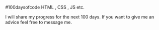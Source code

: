 #100daysofcode 
HTML , CSS , JS etc.

I will share my progress for the next 100 days. If you want to give me an advice feel free to message me. 
